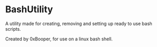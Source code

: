 # BashUtility
A utility made for creating, removing and setting up ready to use bash scripts.

Created by 0xBooper, for use on a linux bash shell.
